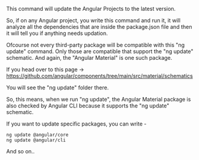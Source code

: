 This command will update the Angular Projects to the latest version.

So, if on any Angular project, you write this command and run it, it will analyze all the dependencies that are inside the package.json file and then it will tell you if anything needs updation.

Ofcourse not every third-party package will be compatible with this "ng update" command. Only those are compatible that support the "ng update" schematic. And again, the "Angular Material" is one such package.

If you head over to this page -> https://github.com/angular/components/tree/main/src/material/schematics

You will see the "ng update" folder there.

So, this means, when we run "ng update", the Angular Material package is also checked by Angular CLI because it supports the "ng update" schematic.

If you want to update specific packages, you can write - 

    ng update @angular/core
    ng update @angular/cli

And so on..